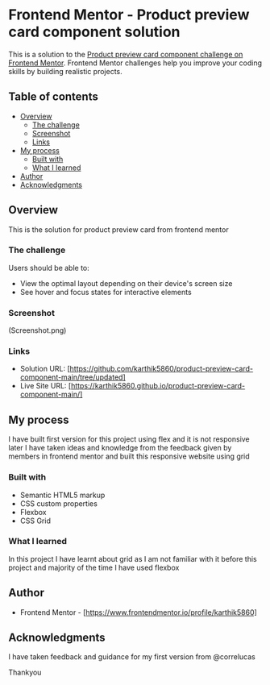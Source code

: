 # Frontend Mentor - Product preview card component solution

This is a solution to the [Product preview card component challenge on Frontend Mentor](https://www.frontendmentor.io/challenges/product-preview-card-component-GO7UmttRfa). Frontend Mentor challenges help you improve your coding skills by building realistic projects. 

## Table of contents

- [Overview](#overview)
  - [The challenge](#the-challenge)
  - [Screenshot](#screenshot)
  - [Links](#links)
- [My process](#my-process)
  - [Built with](#built-with)
  - [What I learned](#what-i-learned)
- [Author](#author)
- [Acknowledgments](#acknowledgments)



## Overview
This is the solution for product preview card from frontend mentor

### The challenge

Users should be able to:

- View the optimal layout depending on their device's screen size
- See hover and focus states for interactive elements

### Screenshot

(Screenshot.png)

### Links

- Solution URL: [https://github.com/karthik5860/product-preview-card-component-main/tree/updated]
- Live Site URL: [https://karthik5860.github.io/product-preview-card-component-main/]

## My process
I have built first version for this project using flex and it is not responsive later I have taken ideas and knowledge from the feedback given by members in frontend mentor and built this responsive website using grid
### Built with

- Semantic HTML5 markup
- CSS custom properties
- Flexbox
- CSS Grid
### What I learned

In this project I have learnt about grid as I am not familiar with it before this project and majority of the time I have used flexbox

## Author


- Frontend Mentor - [https://www.frontendmentor.io/profile/karthik5860]



## Acknowledgments

I have taken feedback and guidance for my first version from @correlucas 

Thankyou

